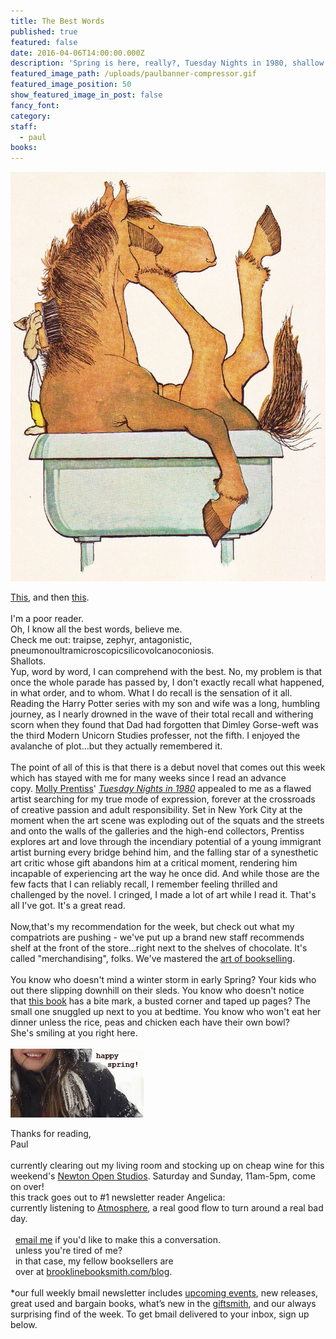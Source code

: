 ```yaml
---
title: The Best Words
published: true
featured: false
date: 2016-04-06T14:00:00.000Z
description: 'Spring is here, really?, Tuesday Nights in 1980, shallow reading,'
featured_image_path: /uploads/paulbanner-compressor.gif
featured_image_position: 50
show_featured_image_in_post: false
fancy_font:
category:
staff:
  - paul
books:
---
```



![](/uploads/versions/horse-compressor---x----931-1209x---.jpg)

[This](http://www.biancoshock.com/borderlife.html), and then [this](http://www.thisiscolossal.com/2016/04/a-rocking-chair-that-knits-you-a-hat-as-you-read-the-paper/).
<br>
<br>I'm a poor reader.
<br>Oh, I know all the best words, believe me.
<br>Check me out: traipse, zephyr, antagonistic,
<br>pneumonoultramicroscopicsilicovolcanoconiosis.
<br>Shallots.
<br>Yup, word by word, I can comprehend with the best. No, my problem is that once the whole parade has passed by, I don't exactly recall what happened, in what order, and to whom. What I do recall is the sensation of it all. Reading the Harry Potter series with my son and wife was a long, humbling journey, as I nearly drowned in the wave of their total recall and withering scorn when they found that Dad had forgotten that Dimley Gorse-weft was the third Modern Unicorn Studies professer, not the fifth. I enjoyed the avalanche of plot…but they actually remembered it.
<br>
<br>The point of all of this is that there is a debut novel that comes out this week which has stayed with me for many weeks since I read an advance copy. [Molly Prentiss](http://www.theguardian.com/books/2016/apr/04/tuesday-nights-in-1980-molly-prentiss-review)' *[Tuesday Nights in 1980](https://ui.constantcontact.com/rnavmap/emcf/email/view?flow=view&amp;agent.uid=1124307781282)* appealed to me as a flawed artist searching for my true mode of expression, forever at the crossroads of creative passion and adult responsibility. Set in New York City at the moment when the art scene was exploding out of the squats and the streets and onto the walls of the galleries and the high-end collectors, Prentiss explores art and love through the incendiary potential of a young immigrant artist burning every bridge behind him, and the falling star of a synesthetic art critic whose gift abandons him at a critical moment, rendering him incapable of experiencing art the way he once did. And while those are the few facts that I can reliably recall, I remember feeling thrilled and challenged by the novel. I cringed, I made a lot of art while I read it. That's all I've got. It's a great read.
<br>
<br>Now,that's my recommendation for the week, but check out what my compatriots are pushing - we've put up a brand new staff recommends shelf at the front of the store…right next to the shelves of chocolate. It's called "merchandising", folks. We've mastered the [art of bookselling](http://www.thebookseller.com/blogs/do-bookshops-have-shelf-life-325580).
<br>
<br>You know who doesn't mind a winter storm in early Spring? Your kids who out there slipping downhill on their sleds. You know who doesn't notice that [this book](http://www.junketdesserts.com/flibbityjibbit.aspx) has a bite mark, a busted corner and taped up pages? The small one snuggled up next to you at bedtime. You know who won't eat her dinner unless the rice, peas and chicken each have their own bowl?
<br>She's smiling at you right here.
<br>
<br>![](/uploads/versions/sledding---x----213-110x---.jpg)

Thanks for reading,
<br>Paul
<br>
<br>currently clearing out my living room and stocking up on cheap wine for this weekend's [Newton Open Studios](http://newtonopenstudios.org/artistpage1.php?userid=420). Saturday and Sunday, 11am-5pm, come on over!
<br>this track goes out to #1 newsletter reader Angelica:
<br>currently listening to [Atmosphere](https://www.youtube.com/watch?v=oMBMgxUw6YQ), a real good flow to turn around a real bad day.
<br>
<br>  [email me](javascript:void(location.href='mailto:'+String.fromCharCode(112,97,117,108,64,98,114,111,111,107,108,105,110,101,98,111,111,107,115,109,105,116,104,46,99,111,109))) if you'd like to make this a conversation.
<br>  unless you're tired of me?
<br>  in that case, my fellow booksellers are
<br>  over at [brooklinebooksmith.com/blog](http://www.brooklinebooksmith.com/blog/).
<br>
<br>\*our full weekly bmail newsletter includes [upcoming events](http://www.brooklinebooksmith.com/events/), new releases, great used and bargain books, what’s new in the [giftsmith](http://www.brooklinebooksmith.com/giftsmith/), and our always surprising find of the week. To get bmail delivered to your inbox, sign up below.